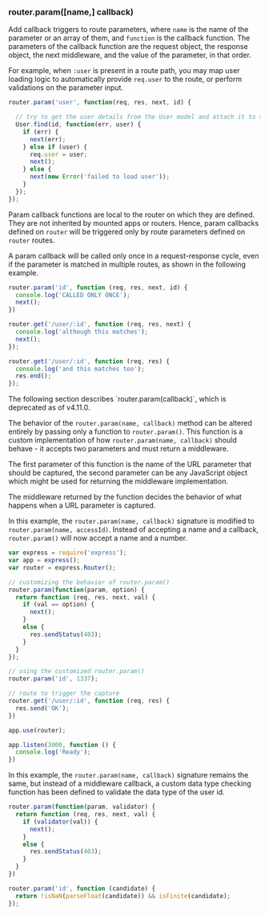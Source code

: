 <h3 id='router.param'>router.param([name,] callback)</h3>

Add callback triggers to route parameters, where `name` is the name of the parameter or an array of them, and `function` is the callback function. The parameters of the callback function are the request object, the response object, the next middleware, and the value of the parameter, in that order.

For example, when `:user` is present in a route path, you may map user loading logic to automatically provide `req.user` to the route, or perform validations on the parameter input.

~~~js
router.param('user', function(req, res, next, id) {

  // try to get the user details from the User model and attach it to the request object
  User.find(id, function(err, user) {
    if (err) {
      next(err);
    } else if (user) {
      req.user = user;
      next();
    } else {
      next(new Error('failed to load user'));
    }
  });
});
~~~

Param callback functions are local to the router on which they are defined. They are not inherited by mounted apps or routers. Hence, param callbacks defined on `router` will be triggered only by route parameters defined on `router` routes.

A param callback will be called only once in a request-response cycle, even if the parameter is matched in multiple routes, as shown in the following example.

~~~js
router.param('id', function (req, res, next, id) {
  console.log('CALLED ONLY ONCE');
  next();
})

router.get('/user/:id', function (req, res, next) {
  console.log('although this matches');
  next();
});

router.get('/user/:id', function (req, res) {
  console.log('and this matches too');
  res.end();
});
~~~

<div class="doc-box doc-warn" markdown="1">
The following section describes `router.param(callback)`, which is deprecated as of v4.11.0.
</div>

The behavior of the `router.param(name, callback)` method can be altered entirely by passing only a function to `router.param()`. This function is a custom implementation of how `router.param(name, callback)` should behave - it accepts two parameters and must return a middleware.

The first parameter of this function is the name of the URL parameter that should be captured, the second parameter can be any JavaScript object which might be used for returning the middleware implementation.

The middleware returned by the function decides the behavior of what happens when a URL parameter is captured.

In this example, the `router.param(name, callback)` signature is modified to `router.param(name, accessId)`. Instead of accepting a name and a callback, `router.param()` will now accept a name and a number.

~~~js
var express = require('express');
var app = express();
var router = express.Router();

// customizing the behavior of router.param()
router.param(function(param, option) {
  return function (req, res, next, val) {
    if (val == option) {
      next();
    }
    else {
      res.sendStatus(403);
    }
  }
});

// using the customized router.param()
router.param('id', 1337);

// route to trigger the capture
router.get('/user/:id', function (req, res) {
  res.send('OK');
})

app.use(router);

app.listen(3000, function () {
  console.log('Ready');
})
~~~

In this example, the `router.param(name, callback)` signature remains the same, but instead of a middleware callback, a custom data type checking function has been defined to validate the data type of the user id.

~~~js
router.param(function(param, validator) {
  return function (req, res, next, val) {
    if (validator(val)) {
      next();
    }
    else {
      res.sendStatus(403);
    }
  }
})

router.param('id', function (candidate) {
  return !isNaN(parseFloat(candidate)) && isFinite(candidate);
});
~~~
